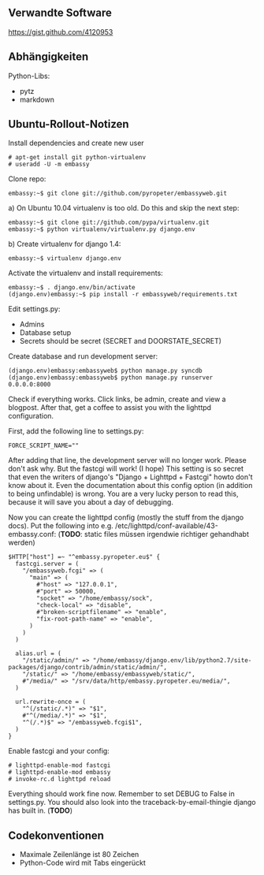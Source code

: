 Verwandte Software
------------------

https://gist.github.com/4120953

Abhängigkeiten
--------------

Python-Libs:

* pytz
* markdown

Ubuntu-Rollout-Notizen
----------------------

Install dependencies and create new user

	# apt-get install git python-virtualenv
	# useradd -U -m embassy

Clone repo:

	embassy:~$ git clone git://github.com/pyropeter/embassyweb.git

a) On Ubuntu 10.04 virtualenv is too old. Do this and skip the next step:

	embassy:~$ git clone git://github.com/pypa/virtualenv.git
	embassy:~$ python virtualenv/virtualenv.py django.env

b) Create virtualenv for django 1.4:

	embassy:~$ virtualenv django.env

Activate the virtualenv and install requirements:

	embassy:~$ . django.env/bin/activate
	(django.env)embassy:~$ pip install -r embassyweb/requirements.txt

Edit settings.py:

* Admins
* Database setup
* Secrets should be secret (SECRET and DOORSTATE\_SECRET)

Create database and run development server:

	(django.env)embassy:embassyweb$ python manage.py syncdb
	(django.env)embassy:embassyweb$ python manage.py runserver 0.0.0.0:8000

Check if everything works. Click links, be admin, create and view a blogpost.
After that, get a coffee to assist you with the lighttpd configuration.

First, add the following line to settings.py:

	FORCE_SCRIPT_NAME=""

After adding that line, the development server will no longer work. Please
don't ask why. But the fastcgi will work! (I hope) This setting is so secret
that even the writers of django's "Django + Lighttpd + Fastcgi" howto don't
know about it. Even the documentation about this config option (in addition
to being unfindable) is wrong. You are a very lucky person to read this,
because it will save you about a day of debugging.

Now you can create the lighttpd config (mostly the stuff from the django docs).
Put the following into e.g. /etc/lighttpd/conf-available/43-embassy.conf:
(**TODO**: static files müssen irgendwie richtiger gehandhabt werden)

	$HTTP["host"] =~ "^embassy.pyropeter.eu$" {
	  fastcgi.server = (
	    "/embassyweb.fcgi" => (
	      "main" => (
	        #"host" => "127.0.0.1",
	        #"port" => 50000,
	        "socket" => "/home/embassy/sock",
	        "check-local" => "disable",
	        #"broken-scriptfilename" => "enable",
	        "fix-root-path-name" => "enable",
	      )
	    )
	  )
	
	  alias.url = (
	    "/static/admin/" => "/home/embassy/django.env/lib/python2.7/site-packages/django/contrib/admin/static/admin/",
	    "/static/" => "/home/embassy/embassyweb/static/",
	    #"/media/" => "/srv/data/http/embassy.pyropeter.eu/media/",
	  )
	
	  url.rewrite-once = (
	    "^(/static/.*)" => "$1",
	    #"^(/media/.*)" => "$1",
	    "^(/.*)$" => "/embassyweb.fcgi$1",
	  )
	}

Enable fastcgi and your config:

	# lighttpd-enable-mod fastcgi
	# lighttpd-enable-mod embassy
	# invoke-rc.d lighttpd reload

Everything should work fine now. Remember to set DEBUG to False in settings.py.
You should also look into the traceback-by-email-thingie django has built in.
(**TODO**)

Codekonventionen
----------------

* Maximale Zeilenlänge ist 80 Zeichen
* Python-Code wird mit Tabs eingerückt


